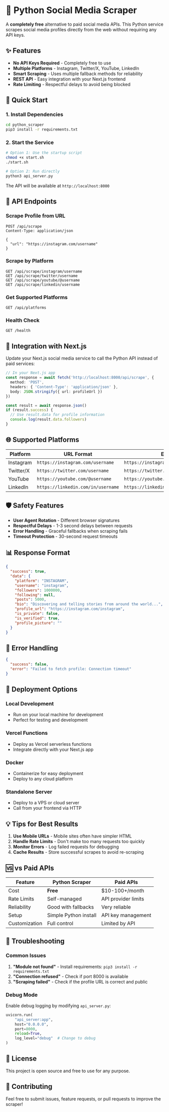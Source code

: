 # 🐍 Python Social Media Scraper

A **completely free** alternative to paid social media APIs. This Python service scrapes social media profiles directly from the web without requiring any API keys.

## ✨ Features

- **No API Keys Required** - Completely free to use
- **Multiple Platforms** - Instagram, Twitter/X, YouTube, LinkedIn
- **Smart Scraping** - Uses multiple fallback methods for reliability
- **REST API** - Easy integration with your Next.js frontend
- **Rate Limiting** - Respectful delays to avoid being blocked

## 🚀 Quick Start

### 1. Install Dependencies

```bash
cd python_scraper
pip3 install -r requirements.txt
```

### 2. Start the Service

```bash
# Option 1: Use the startup script
chmod +x start.sh
./start.sh

# Option 2: Run directly
python3 api_server.py
```

The API will be available at `http://localhost:8000`

## 📡 API Endpoints

### Scrape Profile from URL
```http
POST /api/scrape
Content-Type: application/json

{
  "url": "https://instagram.com/username"
}
```

### Scrape by Platform
```http
GET /api/scrape/instagram/username
GET /api/scrape/twitter/username
GET /api/scrape/youtube/@username
GET /api/scrape/linkedin/username
```

### Get Supported Platforms
```http
GET /api/platforms
```

### Health Check
```http
GET /health
```

## 🔧 Integration with Next.js

Update your Next.js social media service to call the Python API instead of paid services:

```typescript
// In your Next.js app
const response = await fetch('http://localhost:8000/api/scrape', {
  method: 'POST',
  headers: { 'Content-Type': 'application/json' },
  body: JSON.stringify({ url: profileUrl })
})

const result = await response.json()
if (result.success) {
  // Use result.data for profile information
  console.log(result.data.followers)
}
```

## 🌐 Supported Platforms

| Platform | URL Format | Example |
|----------|------------|---------|
| Instagram | `https://instagram.com/username` | `https://instagram.com/instagram` |
| Twitter/X | `https://twitter.com/username` | `https://twitter.com/elonmusk` |
| YouTube | `https://youtube.com/@username` | `https://youtube.com/@MrBeast` |
| LinkedIn | `https://linkedin.com/in/username` | `https://linkedin.com/in/williamhgates` |

## 🛡️ Safety Features

- **User Agent Rotation** - Different browser signatures
- **Respectful Delays** - 1-3 second delays between requests
- **Error Handling** - Graceful fallbacks when scraping fails
- **Timeout Protection** - 30-second request timeouts

## 📊 Response Format

```json
{
  "success": true,
  "data": {
    "platform": "INSTAGRAM",
    "username": "instagram",
    "followers": 1000000,
    "following": null,
    "posts": 5000,
    "bio": "Discovering and telling stories from around the world...",
    "profile_url": "https://instagram.com/instagram",
    "is_private": false,
    "is_verified": true,
    "profile_picture": ""
  }
}
```

## 🚨 Error Handling

```json
{
  "success": false,
  "error": "Failed to fetch profile: Connection timeout"
}
```

## 🔄 Deployment Options

### Local Development
- Run on your local machine for development
- Perfect for testing and development

### Vercel Functions
- Deploy as Vercel serverless functions
- Integrate directly with your Next.js app

### Docker
- Containerize for easy deployment
- Deploy to any cloud platform

### Standalone Server
- Deploy to a VPS or cloud server
- Call from your frontend via HTTP

## 💡 Tips for Best Results

1. **Use Mobile URLs** - Mobile sites often have simpler HTML
2. **Handle Rate Limits** - Don't make too many requests too quickly
3. **Monitor Errors** - Log failed requests for debugging
4. **Cache Results** - Store successful scrapes to avoid re-scraping

## 🆚 vs Paid APIs

| Feature | Python Scraper | Paid APIs |
|---------|----------------|-----------|
| Cost | **Free** | $10-100+/month |
| Rate Limits | Self-managed | API provider limits |
| Reliability | Good with fallbacks | Very reliable |
| Setup | Simple Python install | API key management |
| Customization | Full control | Limited by API |

## 🐛 Troubleshooting

### Common Issues

1. **"Module not found"** - Install requirements: `pip3 install -r requirements.txt`
2. **"Connection refused"** - Check if port 8000 is available
3. **"Scraping failed"** - Check if the profile URL is correct and public

### Debug Mode

Enable debug logging by modifying `api_server.py`:

```python
uvicorn.run(
    "api_server:app",
    host="0.0.0.0",
    port=8000,
    reload=True,
    log_level="debug"  # Change to debug
)
```

## 📝 License

This project is open source and free to use for any purpose.

## 🤝 Contributing

Feel free to submit issues, feature requests, or pull requests to improve the scraper!
